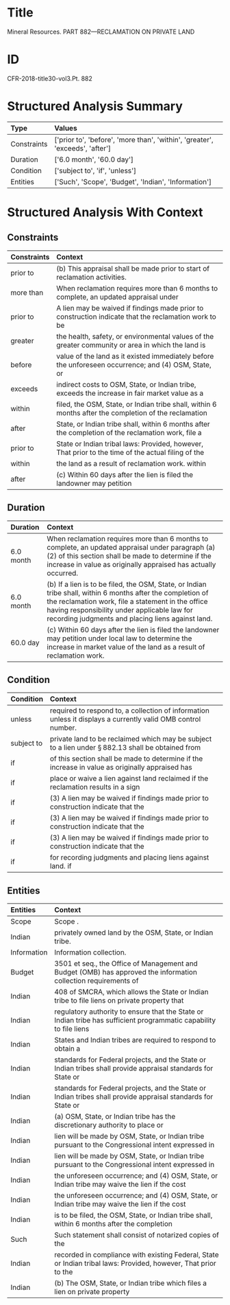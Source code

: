 # Title

 Mineral Resources. PART 882—RECLAMATION ON PRIVATE LAND


# ID

 CFR-2018-title30-vol3.Pt. 882


# Structured Analysis Summary

| Type        | Values                                                                       |
|:------------|:-----------------------------------------------------------------------------|
| Constraints | ['prior to', 'before', 'more than', 'within', 'greater', 'exceeds', 'after'] |
| Duration    | ['6.0 month', '60.0 day']                                                    |
| Condition   | ['subject to', 'if', 'unless']                                               |
| Entities    | ['Such', 'Scope', 'Budget', 'Indian', 'Information']                         |


# Structured Analysis With Context

 


## Constraints

| Constraints   | Context                                                                                               |
|:--------------|:------------------------------------------------------------------------------------------------------|
| prior to      | (b) This appraisal shall be made  prior to  start of reclamation activities.                          |
| more than     | When reclamation requires  more than 6 months to complete, an updated appraisal under                 |
| prior to      | A lien may be waived if findings made prior to construction indicate that the reclamation work to be  |
| greater       | the health, safety, or environmental values of the greater community or area in which the land is     |
| before        | value of the land as it existed immediately before the unforeseen occurrence; and (4) OSM, State, or  |
| exceeds       | indirect costs to OSM, State, or Indian tribe, exceeds the increase in fair market value as a         |
| within        | filed, the OSM, State, or Indian tribe shall, within 6 months after the completion of the reclamation |
| after         | State, or Indian tribe shall, within 6 months after the completion of the reclamation work, file a    |
| prior to      | State or Indian tribal laws: Provided, however, That prior to the time of the actual filing of the    |
| within        | the land as a result of reclamation work. within                                                      |
| after         | (c) Within 60 days  after the lien is filed the landowner may petition                                |


## Duration

| Duration   | Context                                                                                                                                                                                                                                                              |
|:-----------|:---------------------------------------------------------------------------------------------------------------------------------------------------------------------------------------------------------------------------------------------------------------------|
| 6.0 month  | When reclamation requires more than 6 months to complete, an updated appraisal under paragraph (a)(2) of this section shall be made to determine if the increase in value as originally appraised has actually occurred.                                             |
| 6.0 month  | (b) If a lien is to be filed, the OSM, State, or Indian tribe shall, within 6 months after the completion of the reclamation work, file a statement in the office having responsibility under applicable law for recording judgments and placing liens against land. |
| 60.0 day   | (c) Within 60 days after the lien is filed the landowner may petition under local law to determine the increase in market value of the land as a result of reclamation work.                                                                                         |


## Condition

| Condition   | Context                                                                                                       |
|:------------|:--------------------------------------------------------------------------------------------------------------|
| unless      | required to respond to, a collection of information unless  it displays a currently valid OMB control number. |
| subject to  | private land to be reclaimed which may be subject to a lien under &#167;&#8201;882.13 shall be obtained from  |
| if          | of this section shall be made to determine if the increase in value as originally appraised has               |
| if          | place or waive a lien against land reclaimed if  the reclamation results in a sign                            |
| if          | (3) A lien may be waived  if findings made prior to construction indicate that the                            |
| if          | (3) A lien may be waived  if findings made prior to construction indicate that the                            |
| if          | (3) A lien may be waived  if findings made prior to construction indicate that the                            |
| if          | for recording judgments and placing liens against land. if                                                    |


## Entities

| Entities    | Context                                                                                                            |
|:------------|:-------------------------------------------------------------------------------------------------------------------|
| Scope       | Scope .                                                                                                            |
| Indian      | privately owned land by the OSM, State, or Indian  tribe.                                                          |
| Information | Information  collection.                                                                                           |
| Budget      | 3501 et seq., the Office of Management and Budget (OMB) has approved the information collection requirements of    |
| Indian      | 408 of SMCRA, which allows the State or Indian tribe to file liens on private property that                        |
| Indian      | regulatory authority to ensure that the State or Indian tribe has sufficient programmatic capability to file liens |
| Indian      | States and  Indian tribes are required to respond to obtain a                                                      |
| Indian      | standards for Federal projects, and the State or Indian  tribes shall provide appraisal standards for State or     |
| Indian      | standards for Federal projects, and the State or Indian  tribes shall provide appraisal standards for State or     |
| Indian      | (a) OSM, State, or  Indian tribe has the discretionary authority to place or                                       |
| Indian      | lien will be made by OSM, State, or Indian tribe pursuant to the Congressional intent expressed in                 |
| Indian      | lien will be made by OSM, State, or Indian tribe pursuant to the Congressional intent expressed in                 |
| Indian      | the unforeseen occurrence; and (4) OSM, State, or Indian tribe may waive the lien if the cost                      |
| Indian      | the unforeseen occurrence; and (4) OSM, State, or Indian tribe may waive the lien if the cost                      |
| Indian      | is to be filed, the OSM, State, or Indian tribe shall, within 6 months after the completion                        |
| Such        | Such statement shall consist of notarized copies of the                                                            |
| Indian      | recorded in compliance with existing Federal, State or Indian tribal laws: Provided, however, That prior to the    |
| Indian      | (b) The OSM, State, or  Indian tribe which files a lien on private property                                        |


